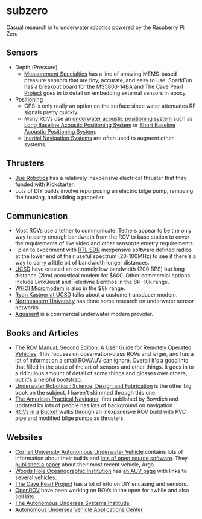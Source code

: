 # subzero

Casual research in to underwater robotics powered by the Raspberry Pi Zero

## Sensors

* Depth (Pressure)
  * [Measurement Specialties](http://www.meas-spec.com/pressure-sensors/board-level-pressure-sensors/digital-pressure-sensor-modules.aspx) has a line of amazing MEMS-based pressure sensors that are tiny, accurate, and easy to use. SparkFun has a breakout board for the [MS5803-14BA](https://www.sparkfun.com/products/12909) and [The Cave Pearl Project](https://edwardmallon.wordpress.com/2014/03/27/adding-a-ms5803-02-high-resolution-pressure-sensor/) goes in to detail on embedding external sensors in epoxy.
* Positioning
  * GPS is only really an option on the surface since water attenuates RF signals pretty quickly.
  * Many ROVs use an [underwater acoustic positioning system](https://en.wikipedia.org/wiki/Underwater_acoustic_positioning_system) such as [Long Baseline Acoustic Positioning System](https://en.wikipedia.org/wiki/Long_baseline_acoustic_positioning_system) or [Short Baseline Acoustic Positioning System](https://en.wikipedia.org/wiki/Short_baseline_acoustic_positioning_system).
  * [Inertial Navigation Systems](https://en.wikipedia.org/wiki/Inertial_navigation_system) are often used to augment other systems.

## Thrusters

* [Bue Robotics](http://www.bluerobotics.com/) has a relatively inexpensive electrical thruster that they funded with Kickstarter.
* Lots of DIY builds involve repurposing an electric bilge pump, removing the housing, and adding a propeller. 

## Communication

* Most ROVs use a tether to communicate. Tethers appear to be the only way to carry enough bandwidth from the ROV to base station to cover the requirements of live video and other sensor/telemetry requirements.
* I plan to experiment with [RTL SDR](http://www.rtl-sdr.com/) inexpensive software defined radios at the lower end of their useful spectrum (20-100MHz) to see if there's a way to carry a little bit of bandwidth longer distances.
* [UCSD](http://cseweb.ucsd.edu/~b1benson/publications/oceans10.pdf) have created an extremely low bandwidth (200 BPS) but long distance (2km) acoustical modem for $600. Other commercial options include LinkQeust and Teledyne Benthos in the $8k-$10k range.
* [WHOI Micromodem](http://acomms.whoi.edu/micro-modem/) is also in the $8k range.
* [Ryan Kastner at UCSD](http://kastner.ucsd.edu/ryan/underwater-communications/) talks about a custome transducer modem.
* [Northeastern University](http://www.ece.neu.edu/wineslab/underwater_sensor_networks.php) has done some research on underwater sensor networks.
* [Aquasent](http://www.aquasent.com/acoustic-modems/) is a commercial underwater modem provider.

## Books and Articles

* [The ROV Manual, Second Edition: A User Guide for Remotely Operated Vehicles](http://www.amazon.com/dp/0080982883): This focuses on observation-class ROVs and larger, and has a lot of information a small ROV/AUV can ignore. Overall it's a good into that filled in the state of the art of sensors and other things. It goes in to a ridiculous amount of detail of some things and glosses over others, but it's a helpful bootstrap.
* [Underwater Robotics : Science, Design and Fabrication](http://www.amazon.com/dp/0984173706) is the other big book on the subject. I haven't skimmed through this one.
* [The American Practical Navigator](http://msi.nga.mil/NGAPortal/MSI.portal?_nfpb=true&_pageLabel=msi_portal_page_62&pubCode=0002), first published by Bowdich and updated by lots of people has lots of background on navigation.
* [ROVs in a Bucket](http://monitor.noaa.gov/publications/education/rov_manual.pdf) walks through an inexpsneisve ROV build with PVC pipe and modified bilge pumps as thrusters.

## Websites

* [Cornell University Autonomous Underwater Vehicle](http://www.cuauv.org/) contains lots of information about their builds and [lots of open source software](https://github.com/cuauv/software). They [published a paper](http://www.cuauv.org/pdfs/Cornell_Journal_Paper_RS15.pdf) about their most recent vehicle, Argo.
* [Woods Hole Oceanographic Institution](http://www.whoi.edu/) has [an AUV page](http://www.whoi.edu/main/auvs) with links to several vehicles.
* [The Cave Pearl Project](https://edwardmallon.wordpress.com/) has a lot of info on DIY encasing and sensors.
* [OpenROV](http://www.openrov.com/) have been working on ROVs in the open for awhile and also sell kits.
* [The Autonomous Undersea Systems Institude](http://ausi.org/)
* [Autonomous Undersea Vehicle Applications Center](http://auvac.org/)
